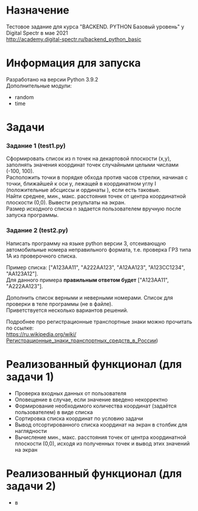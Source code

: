 # Назначение
Тестовое задание для курса "BACKEND. PYTHON Базовый уровень" у Digital Spectr в мае 2021  
http://academy.digital-spectr.ru/backend_python_basic

# Информация для запуска
Разработано на версии Python 3.9.2  
Дополнительные модули:
  + random  
  + time  
# Задачи
### Задание 1 (**test1.py**)
Сформировать список из n точек на декартовой плоскости (х,у), заполнять значения координат точек случайными целыми числами (-100, 100).  
Расположить точки в порядке обхода против часов стрелки, начиная с точки, ближайшей к оси у, лежащей в координатном углу I (положительные абсциссы и ординаты ), если есть таковые.  
Найти среднее, мин., макс. расстояния точек от центра координатной плоскости (0,0). Вывести результаты на экран.  
Размер исходного списка n задается пользователем вручную после запуска программы.

### Задание 2 (**test2.py**)
Написать программу на языке python версии 3, отсеивающую автомобильные номера неправильного формата, т.е. проверка ГРЗ типа 1А из проверочного списка. 
  
Пример списка: ["A123AA11", "А222АА123", "A12AA123", "A123CC1234", "AA123A12"].  
Для данного примера **правильным ответом будет**  ["A123AA11", "А222АА123"]. 

Дополнить список верными и неверными номерами. Список для проверки в теле программы (не в файле).  
Приветствуется несколько вариантов решений.  
  
Подробнее про регистрационные транспортные знаки можно прочитать по ссылке:  
https://ru.wikipedia.org/wiki/Регистрационные_знаки_транспортных_средств_в_России)  

# Реализованный функционал (для задачи 1)
+ Проверка входных данных от пользователя
+ Оповещение в случае, если значение введено некорректно
+ Формирование необходимого количества координат (задаётся пользователем) в виде списка
+ Сортировка списка координат по условию задачи
+ Вывод отсортированного списка координат на экран в столбик для наглядности
+ Вычисление мин., макс. расстояния точек от центра координатной плоскости (0,0), исходя из полученных точек и вывод этих значений на экран

# Реализованный функционал (для задачи 2)
+ в
